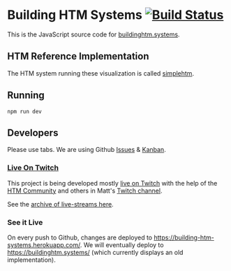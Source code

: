 # Building HTM Systems [![Build Status](https://travis-ci.org/htm-community/building-htm-systems.svg?branch=master)](https://travis-ci.org/htm-community/building-htm-systems)

This is the JavaScript source code for [buildinghtm.systems](http://buildinghtm.systems).

## HTM Reference Implementation

The HTM system running these visualization is called [simplehtm](https://github.com/htm-community/simplehtm).

## Running

	npm run dev

## Developers

Please use tabs. We are using Github [Issues](https://github.com/htm-community/building-htm-systems/issues) & [Kanban](https://github.com/htm-community/building-htm-systems/projects).

### [Live On Twitch](https://www.twitch.tv/events/ICzqUgJZQAKCMsiAlCW2Rg)

This project is being developed mostly [live on Twitch](https://www.twitch.tv/events/ICzqUgJZQAKCMsiAlCW2Rg) with the help of the [HTM Community](https://discourse.numenta.org/categories) and others in Matt's [Twitch channel](https://twitch.tv/rhyolight_).

See the [archive of live-streams here](https://www.youtube.com/watch?v=vRSh3ceP6xE&list=PL3yXMgtrZmDr6hlnTDmsG4GFMv2htzArt).

### See it Live

On every push to Github, changes are deployed to https://building-htm-systems.herokuapp.com/. We will eventually deploy to https://buildinghtm.systems/ (which currently displays an old implementation).
